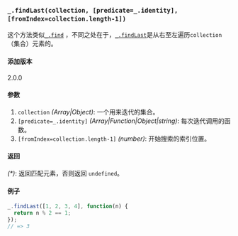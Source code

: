 ### `_.findLast(collection, [predicate=_.identity], [fromIndex=collection.length-1])`[​](#_findlastcollection-predicate_identity-fromindexcollectionlength-1 "_findlastcollection-predicate_identity-fromindexcollectionlength-1的直接链接")

这个方法类似[`_.find`](#find) ，不同之处在于，[`_.findLast`](#findLast)是从右至左遍历`collection` （集合）元素的。

#### 添加版本

2.0.0

#### 参数

1.  `collection` _(Array|Object)_: 一个用来迭代的集合。
2.  `[predicate=_.identity]` _(Array|Function|Object|string)_: 每次迭代调用的函数。
3.  `[fromIndex=collection.length-1]` _(number)_: 开始搜索的索引位置。

#### 返回

_(\*)_: 返回匹配元素，否则返回 `undefined`。

#### 例子

```js
_.findLast([1, 2, 3, 4], function(n) {
  return n % 2 == 1;
});
// => 3

```